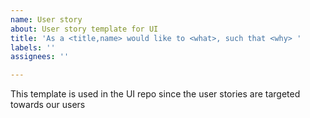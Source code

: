 ```yaml
---
name: User story
about: User story template for UI
title: 'As a <title,name> would like to <what>, such that <why> '
labels: ''
assignees: ''

---
```


This template is used in the UI repo since the user stories are targeted towards our users
